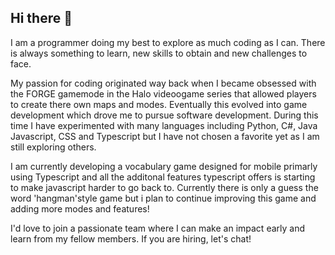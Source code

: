 ## Hi there 👋

I am a programmer doing my best to explore as much coding as I can. There is always something to learn, new skills to obtain and new challenges to face.

My passion for coding originated way back when I became obsessed with the FORGE gamemode in the Halo videoogame series that allowed players to create there own maps and modes. Eventually this evolved into game development which drove me to pursue software development. During this time I have experimented with many languages including Python, C#, Java Javascript, CSS and Typescript but I have not chosen a favorite yet as I am still exploring others.

I am currently developing a vocabulary game designed for mobile primarly using Typescript and all the additonal features typescript offers is starting to make javascript harder to go back to. Currently there is only a guess the word 'hangman'style game but i plan to continue improving this game and adding more modes and features!

I'd love to join a passionate team where I can make an impact early and learn from my fellow members. If you are hiring, let's chat!

